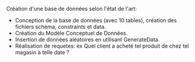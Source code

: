 
Création d'une base de données selon l'état de l'art:

- Conception de la base de données (avec 10 tables), création des fichiers schema, constraints et data.
- Création du Modèle Conceptuel de Données.
- Insertion de données aléatoires en utilisant GenerateData.
- Réalisation de requetes: ex Quel client a acheté tel produit de chez tel magasin à telle date ?
